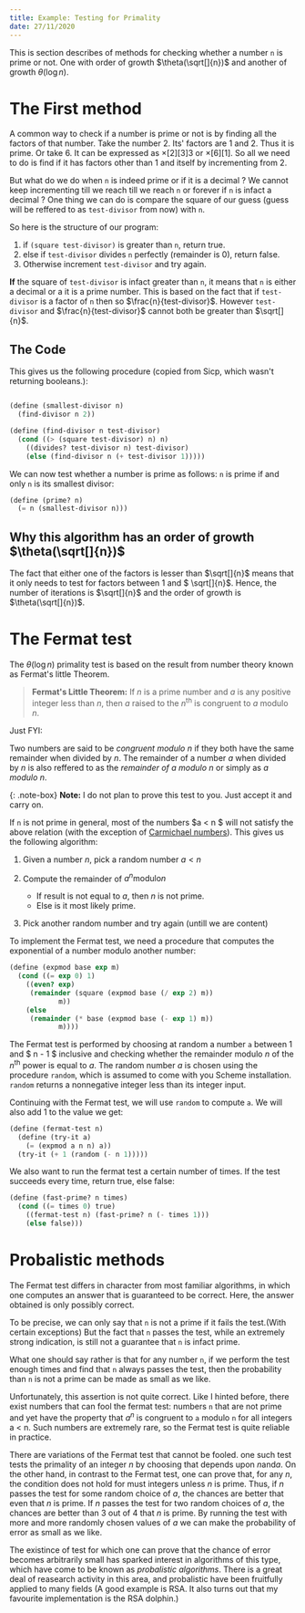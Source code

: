 ```yaml
---
title: Example: Testing for Primality
date: 27/11/2020
---
```


This is section describes of methods for checking whether
a number `n` is prime or not. One with order of growth $\theta(\sqrt[]{n})$
and another of growth $\theta(\log n)$.

# The First method

A common way to check if a number is prime or not is by finding all
the factors of that number. Take the number 2. Its' factors are 1
and 2. Thus it is prime. Or take 6. It can be expressed as
$\times[2][3]3$ or $\times[6][1]$. So all we need to do is find if it
has factors other than 1 and itself by incrementing from 2.

But what do we do when `n` is indeed prime or if it is a decimal ?
We cannot keep incrementing till we reach till we reach `n` or
forever if `n` is infact a decimal ? One thing we can do is compare
the square of our guess (guess will be reffered to as `test-divisor`
from now) with `n`.

So here is the structure of our program:

1. if `(square test-divisor)` is greater than `n`, return true.
2. else if `test-divisor` divides `n` perfectly (remainder is 0),
   return false.
3. Otherwise increment `test-divisor` and try again.

**If** the square of `test-divisor` is infact greater than `n`, it
means that `n` is either a decimal or a it is a prime number. This is
based on the fact that if `test-divisor` is a factor of `n` then so
$\frac{n}{test-divisor}$. However `test-divisor` and
$\frac{n}{test-divisor}$ cannot both be greater than $\sqrt[]{n}$.


## The Code

This gives us the following procedure (copied from Sicp, which wasn't
returning booleans.):

```scheme

(define (smallest-divisor n)
  (find-divisor n 2))

(define (find-divisor n test-divisor)
  (cond ((> (square test-divisor) n) n)
	((divides? test-divisor n) test-divisor)
	(else (find-divisor n (+ test-divisor 1)))))
```

We can now test whether a number is prime as follows: `n` is prime if
and only `n` is its smallest divisor:

```scheme
(define (prime? n)
  (= n (smallest-divisor n)))
```


## Why this algorithm has an order of growth $\theta(\sqrt[]{n})$

The fact that either one of the factors is lesser than $\sqrt[]{n}$
means that it only needs to test for factors between 1 and $
\sqrt[]{n}$. Hence, the number of iterations is $\sqrt[]{n}$ and
the order of growth is $\theta(\sqrt[]{n})$.

# The Fermat test

The $\theta(\log n)$ primality test is based on the result from number
theory known as Fermat's little Theorem.

> **Fermat's Little Theorem:** If $n$ is a prime number and $a$ is any
> positive integer less than $n$, then $a$ raised to the
> $n^{\text{th}}$ is congruent to $a$ modulo $n$.

Just FYI:

Two numbers are said to be *congruent modulo n* if they both have the
same remainder when divided by $n$. The remainder of a number $a$ when
divided by $n$ is also reffered to as the *remainder of a modulo n* or
simply as *a modulo n*.

{: .note-box}
**Note:** I do not plan to prove this test to you. Just accept it
and carry on.

If `n` is not prime in general, most of the numbers $a < n $ will not
satisfy the above relation (with the exception of [Carmichael
numbers](https://en.wikipedia.org/wiki/Carmichael_number)). 
This gives us the following algorithm:

1. Given a number $n$, pick a random number $a < n$
2. Compute the remainder of $a^{n} \text{modulo} n$
   - If result is not equal to $a$, then $n$ is not prime.
   - Else is it most likely prime.
   
3. Pick another random number and try again (untill we are content)
   

To implement the Fermat test, we need a procedure that computes the
exponential of a number modulo another number:

```scheme
(define (expmod base exp m)
  (cond ((= exp 0) 1)
	((even? exp)
	 (remainder (square (expmod base (/ exp 2) m))
		    m))
	(else
	 (remainder (* base (expmod base (- exp 1) m))
		    m))))
```

The Fermat test is performed by choosing at random a number `a`
between 1 and $ n - 1 $ inclusive and checking whether the remainder
modulo $n$ of the $n^{\text{th}}$ power is equal to $a$. The random
number $a$ is chosen using the procedure `random`, which is assumed
to come with you Scheme installation. `random` returns a nonnegative
integer less than its integer input. 

Continuing with the Fermat test, we will use `random` to compute `a`.
We will also add 1 to the value we get:

```scheme
(define (fermat-test n)
  (define (try-it a)
    (= (expmod a n n) a))
  (try-it (+ 1 (random (- n 1)))))
```

We also want to run the fermat test a certain number of times.
If the test succeeds every time, return true, else false:

```scheme
(define (fast-prime? n times)
  (cond ((= times 0) true)
	((fermat-test n) (fast-prime? n (- times 1)))
	(else false)))
```

# Probalistic methods

The Fermat test differs in character from most familiar algorithms, in
which one computes an answer that is guaranteed to be correct. Here,
the answer obtained is only possibly correct.

To be precise, we can only say that `n` is not a prime if it fails the
test.(With certain exceptions) But the fact that `n` passes the test,
while an extremely strong indication, is still not a guarantee that
`n` is infact prime.

What one should say rather is that for any number `n`, if we perform
the test enough times and find that `n` always passes the test, then
the probability than `n` is not a prime can be made as small as we
like.

Unfortunately, this assertion is not quite correct. Like I hinted
before, there exist numbers that can fool the fermat test: numbers `n`
that are not prime and yet have the property that $a^{n}$ is congruent
to `a` modulo `n` for all integers a < n. Such numbers are extremely
rare, so the Fermat test is quite reliable in practice.

There are variations of the Fermat test that cannot be fooled. one
such test tests the primality of an integer $n$ by choosing that
depends upon $n \text{and} a$. On the other hand, in contrast to the
Fermat test, one can prove that, for any $n$, the condition does not
hold for must integers unless $n$ is prime. Thus, if $n$ passes the
test for some random choice of $a$, the chances are better that even
that $n$ is prime. If $n$ passes the test for two random choices of
$a$, the chances are better than 3 out of 4 that $n$ is prime. By
running the test with more and more randomly chosen values of $a$ we
can make the probability of error as small as we like.

The existince of test for which one can prove that the chance of error
becomes arbitrarily small has sparked interest in algorithms of this
type, which have come to be known as *probalistic algorithms*. There
is a great deal of reasearch activity in this area, and probalistic
have been fruitfully applied to many fields (A good example is RSA. It
also turns out that my favourite implementation is the RSA dolphin.)
